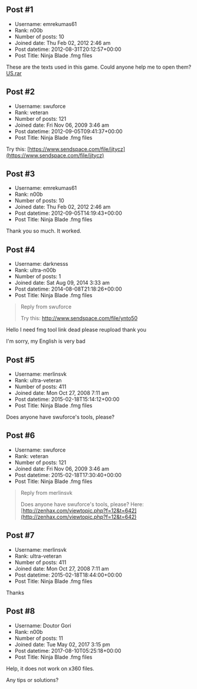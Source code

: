 ## Post #1
- Username: emrekumas61
- Rank: n00b
- Number of posts: 10
- Joined date: Thu Feb 02, 2012 2:46 am
- Post datetime: 2012-08-31T20:12:57+00:00
- Post Title: Ninja Blade .fmg files

These are the texts used in this game. Could anyone help me to open them?
[US.rar](https://xentaxbackup.github.io/file/5732_US.rar)
## Post #2
- Username: swuforce
- Rank: veteran
- Number of posts: 121
- Joined date: Fri Nov 06, 2009 3:46 am
- Post datetime: 2012-09-05T09:41:37+00:00
- Post Title: Ninja Blade .fmg files

Try this: [https://www.sendspace.com/file/jjtycz](https://www.sendspace.com/file/jjtycz)
## Post #3
- Username: emrekumas61
- Rank: n00b
- Number of posts: 10
- Joined date: Thu Feb 02, 2012 2:46 am
- Post datetime: 2012-09-05T14:19:43+00:00
- Post Title: Ninja Blade .fmg files

Thank you so much. It worked.
## Post #4
- Username: darknesss
- Rank: ultra-n00b
- Number of posts: 1
- Joined date: Sat Aug 09, 2014 3:33 am
- Post datetime: 2014-08-08T21:18:26+00:00
- Post Title: Ninja Blade .fmg files

> Reply from swuforce
>
> Try this: http://www.sendspace.com/file/ynto50

Hello I need fmg tool link dead please reupload  thank you  

I'm sorry, my English is very bad
## Post #5
- Username: merlinsvk
- Rank: ultra-veteran
- Number of posts: 411
- Joined date: Mon Oct 27, 2008 7:11 am
- Post datetime: 2015-02-18T15:14:12+00:00
- Post Title: Ninja Blade .fmg files

Does anyone have swuforce's tools, please?
## Post #6
- Username: swuforce
- Rank: veteran
- Number of posts: 121
- Joined date: Fri Nov 06, 2009 3:46 am
- Post datetime: 2015-02-18T17:30:40+00:00
- Post Title: Ninja Blade .fmg files

> Reply from merlinsvk
>
> Does anyone have swuforce's tools, please?
Here: [http://zenhax.com/viewtopic.php?f=12&t=642](http://zenhax.com/viewtopic.php?f=12&t=642)
## Post #7
- Username: merlinsvk
- Rank: ultra-veteran
- Number of posts: 411
- Joined date: Mon Oct 27, 2008 7:11 am
- Post datetime: 2015-02-18T18:44:00+00:00
- Post Title: Ninja Blade .fmg files

Thanks
## Post #8
- Username: Doutor Gori
- Rank: n00b
- Number of posts: 11
- Joined date: Tue May 02, 2017 3:15 pm
- Post datetime: 2017-08-10T05:25:18+00:00
- Post Title: Ninja Blade .fmg files

Help, it does not work on x360 files.

Any tips or solutions?
